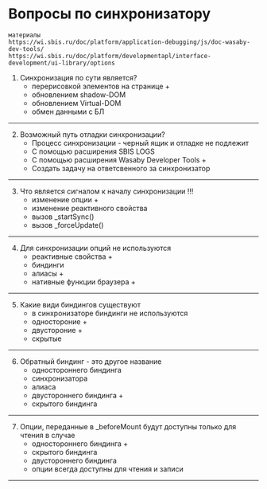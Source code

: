 # Вопросы по синхронизатору 

```
материалы
https://wi.sbis.ru/doc/platform/application-debugging/js/doc-wasaby-dev-tools/
https://wi.sbis.ru/doc/platform/developmentapl/interface-development/ui-library/options
```

1. Синхронизация по сути является?
	+ перерисовкой элементов на странице +
	- обновлением shadow-DOM
	- обновлением Virtual-DOM
	- обмен данными с БЛ

---
2. Возможный путь отладки синхронизации?
	- Процесс синхронизации - черный ящик и отладке не подлежит
	- С помощью расширения SBIS LOGS
	+ С помощью расширения Wasaby Developer Tools + 
	- Создать задачу на ответсвенного за синхронизатор

---
3. Что является сигналом к началу синхронизации !!!
	+ изменение опции + 
	- изменение реактивного свойства
	- вызов _startSync()
	- вызов _forceUpdate()
  
---
4. Для синхронизации опций не используются 
	+ реактивные свойства +
	- биндинги
	+ алиасы +
	+ нативные функции браузера +
  
---	
5. Какие види биндингов существуют
	- в синхронизаторе биндинги не используются
	+ одностороние + 
	+ двустороние + 
	- скрытые 

---
6. Обратный биндинг - это другое название
	- одностороннего биндинга
	- синхронизатора
	- алиаса
	+ двустороннего биндинга + 
	- скрытого биндинга

---
7. Опции, переданные в _beforeMount будут доступны только для чтения в случае
	+ одностороннего биндинга + 
	- скрытого биндинга
	- двустороннего биндинга
	- опции всегда доступны для чтения и записи
  
---

